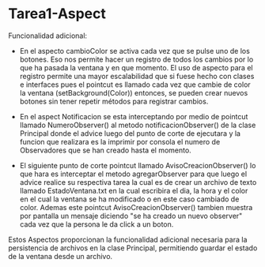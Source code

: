 # Tarea1-Aspect
Funcionalidad adicional:

* En el aspecto cambioColor se activa cada vez que se pulse uno de los botones. Eso nos permite hacer un registro de todos los cambios por lo que ha pasada la ventana y en que momento. El uso de aspecto para el registro permite una mayor escalabilidad que si fuese hecho con clases e interfaces pues el pointcut es llamado cada vez que cambie de color la ventana (setBackground(Color)) entonces, se pueden crear nuevos botones sin tener repetir métodos para registrar cambios.
  
* En el aspect Notificacion se esta interceptando por medio de pointcut llamado NumeroObserver() al metodo notificacionObserver() de la clase Principal donde el advice luego del punto de corte de ejecutara y la funcion que realizara es la imprimir por consola el numero de Observadores que se han creado hasta el momento.
  
* El siguiente punto de corte pointcut llamado AvisoCreacionObserver() lo que hara es interceptar el metodo agregarObserver para que luego el advice realice su respectiva tarea la cual es de crear un archivo de texto llamado EstadoVentana.txt en la cual escribira el dia, la hora y el color en el cual la ventana se ha modificado o en este caso cambiado de color. Ademas este pointcut AvisoCreacionObserver() tambien muestra por pantalla un mensaje diciendo "se ha creado un nuevo observer" cada vez que la persona le da click a un boton.

Estos Aspectos proporcionan la funcionalidad adicional necesaria para la persistencia de archivos en la clase Principal, permitiendo guardar el estado de la ventana desde un archivo.
